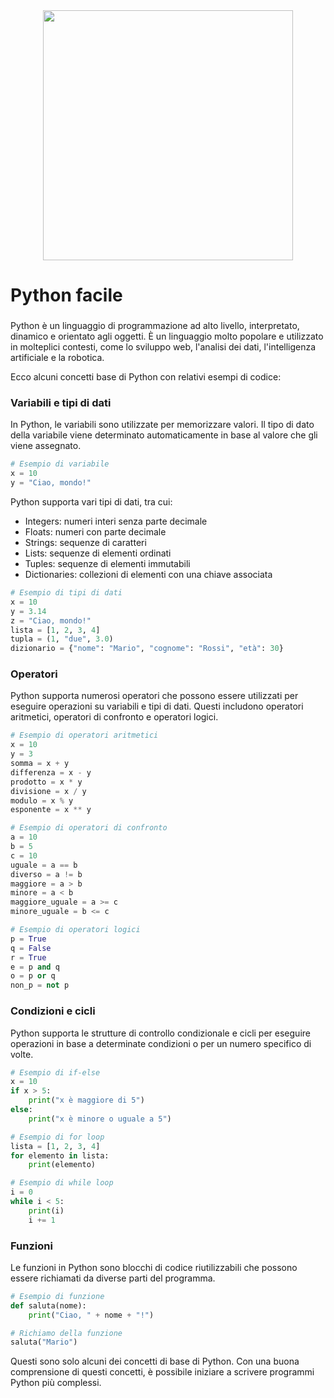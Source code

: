 <div align="center">
  <img height="400" src="https://1000marche.net/wp-content/uploads/2021/10/Python-Logo.png"  />
</div>

###

<h1 align="left">Python facile</h1>

###

Python è un linguaggio di programmazione ad alto livello, interpretato, dinamico e orientato agli oggetti. È un linguaggio molto popolare e utilizzato in molteplici contesti, come lo sviluppo web, l'analisi dei dati, l'intelligenza artificiale e la robotica.

Ecco alcuni concetti base di Python con relativi esempi di codice:

### Variabili e tipi di dati

In Python, le variabili sono utilizzate per memorizzare valori. Il tipo di dato della variabile viene determinato automaticamente in base al valore che gli viene assegnato.

```python
# Esempio di variabile
x = 10
y = "Ciao, mondo!"
```

Python supporta vari tipi di dati, tra cui:

- Integers: numeri interi senza parte decimale
- Floats: numeri con parte decimale
- Strings: sequenze di caratteri
- Lists: sequenze di elementi ordinati
- Tuples: sequenze di elementi immutabili
- Dictionaries: collezioni di elementi con una chiave associata

```python
# Esempio di tipi di dati
x = 10
y = 3.14
z = "Ciao, mondo!"
lista = [1, 2, 3, 4]
tupla = (1, "due", 3.0)
dizionario = {"nome": "Mario", "cognome": "Rossi", "età": 30}
```

### Operatori

Python supporta numerosi operatori che possono essere utilizzati per eseguire operazioni su variabili e tipi di dati. Questi includono operatori aritmetici, operatori di confronto e operatori logici.

```python
# Esempio di operatori aritmetici
x = 10
y = 3
somma = x + y
differenza = x - y
prodotto = x * y
divisione = x / y
modulo = x % y
esponente = x ** y

# Esempio di operatori di confronto
a = 10
b = 5
c = 10
uguale = a == b
diverso = a != b
maggiore = a > b
minore = a < b
maggiore_uguale = a >= c
minore_uguale = b <= c

# Esempio di operatori logici
p = True
q = False
r = True
e = p and q
o = p or q
non_p = not p
```

### Condizioni e cicli

Python supporta le strutture di controllo condizionale e cicli per eseguire operazioni in base a determinate condizioni o per un numero specifico di volte.

```python
# Esempio di if-else
x = 10
if x > 5:
    print("x è maggiore di 5")
else:
    print("x è minore o uguale a 5")

# Esempio di for loop
lista = [1, 2, 3, 4]
for elemento in lista:
    print(elemento)

# Esempio di while loop
i = 0
while i < 5:
    print(i)
    i += 1
```

### Funzioni

Le funzioni in Python sono blocchi di codice riutilizzabili che possono essere richiamati da diverse parti del programma.

```python
# Esempio di funzione
def saluta(nome):
    print("Ciao, " + nome + "!")

# Richiamo della funzione
saluta("Mario")
```

Questi sono solo alcuni dei concetti di base di Python. Con una buona comprensione di questi concetti, è possibile iniziare a scrivere programmi Python più complessi.
